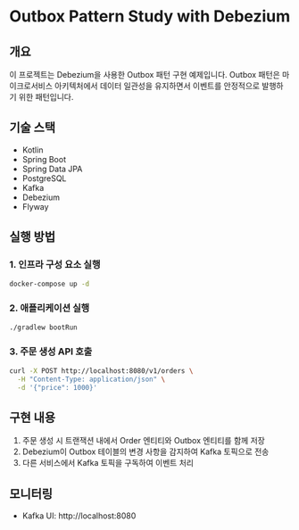 # Outbox Pattern Study with Debezium

## 개요

이 프로젝트는 Debezium을 사용한 Outbox 패턴 구현 예제입니다. Outbox 패턴은 마이크로서비스 아키텍처에서 데이터 일관성을 유지하면서 이벤트를 안정적으로 발행하기 위한 패턴입니다.

## 기술 스택

- Kotlin
- Spring Boot
- Spring Data JPA
- PostgreSQL
- Kafka
- Debezium
- Flyway

## 실행 방법

### 1. 인프라 구성 요소 실행

```bash
docker-compose up -d
```

### 2. 애플리케이션 실행

```bash
./gradlew bootRun
```

### 3. 주문 생성 API 호출

```bash
curl -X POST http://localhost:8080/v1/orders \
  -H "Content-Type: application/json" \
  -d '{"price": 1000}'
```

## 구현 내용

1. 주문 생성 시 트랜잭션 내에서 Order 엔티티와 Outbox 엔티티를 함께 저장
2. Debezium이 Outbox 테이블의 변경 사항을 감지하여 Kafka 토픽으로 전송
3. 다른 서비스에서 Kafka 토픽을 구독하여 이벤트 처리

## 모니터링

- Kafka UI: http://localhost:8080
